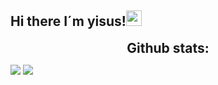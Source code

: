 ## Hi there I´m  yisus!<img src="https://media.giphy.com/media/hvRJCLFzcasrR4ia7z/giphy.gif" width="25px">


 <h2 align="center" style="margin: 5px 10px;">Github stats:</h2> 

[![](https://github-readme-stats.vercel.app/api?username=yisusMurcia&show_icons=true&theme=tokyonight&hide_border=true&locale=en)](https://github.com/yisusMurcia)
[![](https://github-readme-streak-stats.herokuapp.com/?user=yisusmurcia&theme=material-palenight)](https://github.com/yisusMurcia)
</div>
 

<!--
**yisusMurcia/yisusMurcia** is a ✨ _special_ ✨ repository because its `README.md` (this file) appears on your GitHub profile.

Here are some ideas to get you started:

- 🔭 I’m currently working on ...
- 🌱 I’m currently learning ...
- 👯 I’m looking to collaborate on ...
- 🤔 I’m looking for help with ...
- 💬 Ask me about ...
- 📫 How to reach me: ...
- 😄 Pronouns: ...
- ⚡ Fun fact: ...
-->
